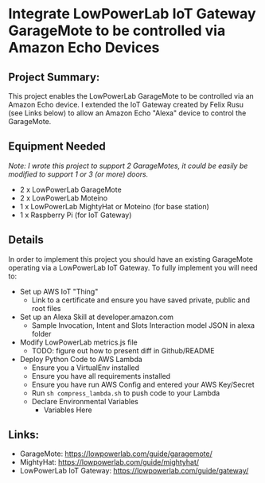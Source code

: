 # Integrate LowPowerLab IoT Gateway GarageMote to be controlled via Amazon Echo Devices

## Project Summary:

This project enables the LowPowerLab GarageMote to be controlled via an Amazon Echo device.  I extended the IoT Gateway created by Felix Rusu (see Links below) to allow an Amazon Echo "Alexa" device to control the GarageMote.

## Equipment Needed
*Note: I wrote this project to support 2 GarageMotes, it could be easily be modified to support 1 or 3 (or more) doors.*
* 2 x LowPowerLab GarageMote
* 2 x LowPowerLab Moteino
* 1 x LowPowerLab MightyHat or Moteino (for base station)
* 1 x Raspberry Pi (for IoT Gateway)

## Details

In order to implement this project you should have an existing GarageMote operating via a LowPowerLab IoT Gateway.  To fully implement you will need to:
* Set up AWS IoT "Thing"
  * Link to a certificate and ensure you have saved private, public and root files
* Set up an Alexa Skill at developer.amazon.com
  * Sample Invocation, Intent and Slots Interaction model JSON in alexa folder
* Modify LowPowerLab metrics.js file
  * TODO: figure out how to present diff in Github/README
* Deploy Python Code to AWS Lambda
  * Ensure you a VirtualEnv installed 
  * Ensure you have all requirements installed
  * Ensure you have run AWS Config and entered your AWS Key/Secret
  * Run `sh compress_lambda.sh` to push code to your Lambda
  * Declare Environmental Variables
    * Variables Here

## Links:
* GarageMote: https://lowpowerlab.com/guide/garagemote/
* MightyHat: https://lowpowerlab.com/guide/mightyhat/
* LowPowerLab IoT Gateway: https://lowpowerlab.com/guide/gateway/
